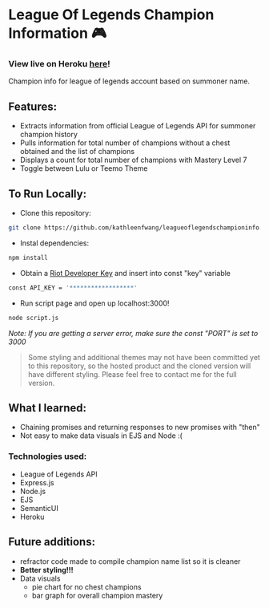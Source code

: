 

# League Of Legends Champion Information :video_game:
### View live on Heroku [here](https://lolchampioninfo.herokuapp.com/)!
Champion info for league of legends account based on summoner name. 

## Features: 
- Extracts information from official League of Legends API for summoner champion history 
- Pulls information for total number of champions without a chest obtained and the list of champions 
- Displays a count for total number of champions with Mastery Level 7
- Toggle between Lulu or Teemo Theme 
  
## To Run Locally: 
- Clone this repository: 
```sh
git clone https://github.com/kathleenfwang/leagueoflegendschampioninfo.git
```
- Instal dependencies:  
```sh
npm install
```
- Obtain a [Riot Developer Key](https://developer.riotgames.com/) and insert into const "key" variable 
```sh
const API_KEY = '******************'
```
- Run script page and open up localhost:3000!
```sh
node script.js
```
*Note: If you are getting a server error, make sure the const "PORT" is set to 3000*

> Some styling and additional themes may not have been committed yet to this repository, so the hosted product and the cloned version will have different styling. Please feel free to contact me for the full version. 

## What I learned: 
- Chaining promises and returning responses to new promises with "then"
- Not easy to make data visuals in EJS and Node :( 
 

### Technologies used: 
- League of Legends API 
- Express.js  
- Node.js 
- EJS 
- SemanticUI 
- Heroku 

## Future additions: 
- refractor code made to compile champion name list so it is cleaner  
- **Better styling!!!**
- Data visuals 
  - pie chart for no chest champions
  - bar graph for overall champion mastery 
 
